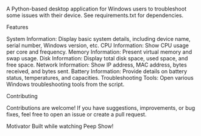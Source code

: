 A Python-based desktop application for Windows users to troubleshoot some issues with their device.
See requirements.txt for dependencies.

Features

System Information: Display basic system details, including device name, serial number, Windows version, etc.
CPU Information: Show CPU usage per core and frequency.
Memory Information: Present virtual memory and swap usage.
Disk Information: Display total disk space, used space, and free space.
Network Information: Show IP address, MAC address, bytes received, and bytes sent.
Battery Information: Provide details on battery status, temperatures, and capacities.
Troubleshooting Tools: Open various Windows troubleshooting tools from the script.

Contributing

Contributions are welcome! If you have suggestions, improvements, or bug fixes, feel free to open an issue or create a pull request.

Motivator
Built while watching Peep Show!
